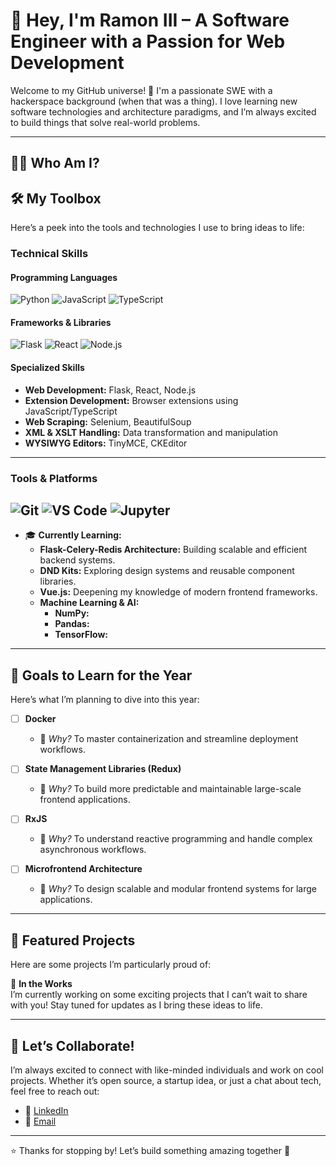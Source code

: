 # 👋 Hey, I'm Ramon III – A Software Engineer with a Passion for Web Development

Welcome to my GitHub universe! 🚀 I'm a passionate SWE with a hackerspace background (when that was a thing). I love learning new software technologies and architecture paradigms, and I’m always excited to build things that solve real-world problems.

---
## 🧑‍💻 Who Am I?

## 🛠️ My Toolbox
Here’s a peek into the tools and technologies I use to bring ideas to life:

### **Technical Skills**

#### Programming Languages
![Python](https://img.shields.io/badge/Python-3776AB?style=for-the-badge&logo=python&logoColor=white)
![JavaScript](https://img.shields.io/badge/JavaScript-F7DF1E?style=for-the-badge&logo=javascript&logoColor=black)
![TypeScript](https://img.shields.io/badge/TypeScript-3178C6?style=for-the-badge&logo=typescript&logoColor=white)

#### Frameworks & Libraries
![Flask](https://img.shields.io/badge/Flask-000000?style=for-the-badge&logo=flask&logoColor=white)
![React](https://img.shields.io/badge/React-61DAFB?style=for-the-badge&logo=react&logoColor=black)
![Node.js](https://img.shields.io/badge/Node.js-339933?style=for-the-badge&logo=node.js&logoColor=white)

#### Specialized Skills
- **Web Development:** Flask, React, Node.js  
- **Extension Development:** Browser extensions using JavaScript/TypeScript  
- **Web Scraping:** Selenium, BeautifulSoup  
- **XML & XSLT Handling:** Data transformation and manipulation  
- **WYSIWYG Editors:** TinyMCE, CKEditor  

---

### **Tools & Platforms**
![Git](https://img.shields.io/badge/Git-F05032?style=for-the-badge&logo=git&logoColor=white)
![VS Code](https://img.shields.io/badge/VS_Code-007ACC?style=for-the-badge&logo=visual-studio-code&logoColor=white)
![Jupyter](https://img.shields.io/badge/Jupyter-DA5B0B?style=for-the-badge&logo=jupyter&logoColor=white)
---


- 🎓 **Currently Learning:**  
  - **Flask-Celery-Redis Architecture:** Building scalable and efficient backend systems.  
  - **DND Kits:** Exploring design systems and reusable component libraries.  
  - **Vue.js:** Deepening my knowledge of modern frontend frameworks.  
  - **Machine Learning & AI:**  
    - **NumPy:**
    - **Pandas:** 
    - **TensorFlow:** 

---

## 🎯 Goals to Learn for the Year

Here’s what I’m planning to dive into this year:

- [ ] **Docker**  
  - 📌 *Why?* To master containerization and streamline deployment workflows.  

- [ ] **State Management Libraries (Redux)**  
  - 📌 *Why?* To build more predictable and maintainable large-scale frontend applications.  

- [ ] **RxJS**  
  - 📌 *Why?* To understand reactive programming and handle complex asynchronous workflows.  

- [ ] **Microfrontend Architecture**  
  - 📌 *Why?* To design scalable and modular frontend systems for large applications.  
---


## 🚀 Featured Projects

Here are some projects I’m particularly proud of:

🚧 **In the Works**  
I’m currently working on some exciting projects that I can’t wait to share with you! Stay tuned for updates as I bring these ideas to life.  


---

## 🌟 Let’s Collaborate!

I’m always excited to connect with like-minded individuals and work on cool projects. Whether it’s open source, a startup idea, or just a chat about tech, feel free to reach out:

- 💼 [LinkedIn](https://www.linkedin.com/in/rtubleiii/)
- 📧 [Email](mailto:tubleramoniii@gmail.com)

---
⭐️ Thanks for stopping by! Let’s build something amazing together 🚀
